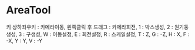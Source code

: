 # AreaTool

키
상하좌우키 : 카메라이동,
왼쪽클릭 후 드래그 : 카메라회전,
1 : 박스생성,
2 : 원기둥생성,
3 : 구생성,
W : 이동설정,
E : 회전설정,
R : 스케일설정,
T : Z,
G : -Z,
H : X,
F : -X,
Y : Y,
V : -Y
